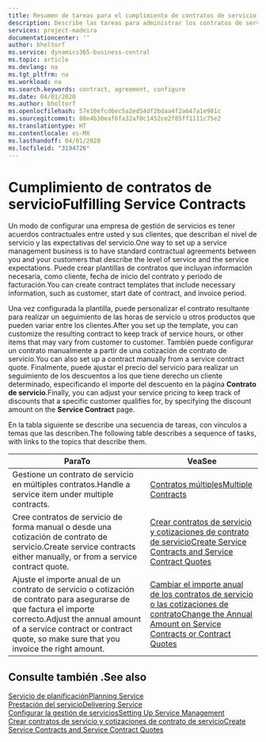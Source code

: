 ```yaml
---
title: Resumen de tareas para el cumplimiento de contratos de servicio | Documentos de Microsoft
description: Describe las tareas para administrar los contratos de servicio con los clientes.
services: project-madeira
documentationcenter: ''
author: bholtorf
ms.service: dynamics365-business-central
ms.topic: article
ms.devlang: na
ms.tgt_pltfrm: na
ms.workload: na
ms.search.keywords: contract, agreement, configure
ms.date: 04/01/2020
ms.author: bholtorf
ms.openlocfilehash: 57e10efcd6ec5a2ed54df2bdaa4f2a647a1e981c
ms.sourcegitcommit: 88e4b30eaf6fa32af0c1452ce2f85ff1111c75e2
ms.translationtype: HT
ms.contentlocale: es-MX
ms.lasthandoff: 04/01/2020
ms.locfileid: "3194726"
---
```

# <a name="fulfilling-service-contracts"></a><span data-ttu-id="26389-103">Cumplimiento de contratos de servicio</span><span class="sxs-lookup"><span data-stu-id="26389-103">Fulfilling Service Contracts</span></span> 
<span data-ttu-id="26389-104">Un modo de configurar una empresa de gestión de servicios es tener acuerdos contractuales entre usted y sus clientes, que describan el nivel de servicio y las expectativas del servicio.</span><span class="sxs-lookup"><span data-stu-id="26389-104">One way to set up a service management business is to have standard contractual agreements between you and your customers that describe the level of service and the service expectations.</span></span> <span data-ttu-id="26389-105">Puede crear plantillas de contratos que incluyan información necesaria, como cliente, fecha de inicio del contrato y periodo de facturación.</span><span class="sxs-lookup"><span data-stu-id="26389-105">You can create contract templates that include necessary information, such as customer, start date of contract, and invoice period.</span></span>  
  
<span data-ttu-id="26389-106">Una vez configurada la plantilla, puede personalizar el contrato resultante para realizar un seguimiento de las horas de servicio u otros productos que pueden variar entre los clientes.</span><span class="sxs-lookup"><span data-stu-id="26389-106">After you set up the template, you can customize the resulting contract to keep track of service hours, or other items that may vary from customer to customer.</span></span> <span data-ttu-id="26389-107">También puede configurar un contrato manualmente a partir de una cotización de contrato de servicio.</span><span class="sxs-lookup"><span data-stu-id="26389-107">You can also set up a contract manually from a service contract quote.</span></span> <span data-ttu-id="26389-108">Finalmente, puede ajustar el precio del servicio para realizar un seguimiento de los descuentos a los que tiene derecho un cliente determinado, especificando el importe del descuento en la página **Contrato de servicio**.</span><span class="sxs-lookup"><span data-stu-id="26389-108">Finally, you can adjust your service pricing to keep track of discounts that a specific customer qualifies for, by specifying the discount amount on the **Service Contract** page.</span></span>  

<span data-ttu-id="26389-109">En la tabla siguiente se describe una secuencia de tareas, con vínculos a temas que las describen.</span><span class="sxs-lookup"><span data-stu-id="26389-109">The following table describes a sequence of tasks, with links to the topics that describe them.</span></span>   
  
|<span data-ttu-id="26389-110">**Para**</span><span class="sxs-lookup"><span data-stu-id="26389-110">**To**</span></span>|<span data-ttu-id="26389-111">**Vea**</span><span class="sxs-lookup"><span data-stu-id="26389-111">**See**</span></span>|  
|------------|-------------|  
|<span data-ttu-id="26389-112">Gestione un contrato de servicio en múltiples contratos.</span><span class="sxs-lookup"><span data-stu-id="26389-112">Handle a service item under multiple contracts.</span></span> | [<span data-ttu-id="26389-113">Contratos múltiples</span><span class="sxs-lookup"><span data-stu-id="26389-113">Multiple Contracts</span></span>](service-multiple-contracts.md)|  
|<span data-ttu-id="26389-114">Cree contratos de servicio de forma manual o desde una cotización de contrato de servicio.</span><span class="sxs-lookup"><span data-stu-id="26389-114">Create service contracts either manually, or from a service contract quote.</span></span>| [<span data-ttu-id="26389-115">Crear contratos de servicio y cotizaciones de contrato de servicio</span><span class="sxs-lookup"><span data-stu-id="26389-115">Create Service Contracts and Service Contract Quotes</span></span>](service-how-to-create-service-contracts-and-service-contract-quotes.md)|
|<span data-ttu-id="26389-116">Ajuste el importe anual de un contrato de servicio o cotización de contrato para asegurarse de que factura el importe correcto.</span><span class="sxs-lookup"><span data-stu-id="26389-116">Adjust the annual amount of a service contract or contract quote, so make sure that you invoice the right amount.</span></span>|[<span data-ttu-id="26389-117">Cambiar el importe anual de los contratos de servicio o las cotizaciones de contrato</span><span class="sxs-lookup"><span data-stu-id="26389-117">Change the Annual Amount on Service Contracts or Contract Quotes</span></span>](service-how-to-change-the-annual-amount-on-service-contracts-or-contract-quotes.md)|

## <a name="see-also"></a><span data-ttu-id="26389-118">Consulte también .</span><span class="sxs-lookup"><span data-stu-id="26389-118">See also</span></span>
[<span data-ttu-id="26389-119">Servicio de planificación</span><span class="sxs-lookup"><span data-stu-id="26389-119">Planning Service</span></span>](service-plan-service.md)  
[<span data-ttu-id="26389-120">Prestación del servicio</span><span class="sxs-lookup"><span data-stu-id="26389-120">Delivering Service</span></span>](service-deliver-service.md)  
[<span data-ttu-id="26389-121">Configurar la gestión de servicios</span><span class="sxs-lookup"><span data-stu-id="26389-121">Setting Up Service Management</span></span>](service-setup-service.md)  
[<span data-ttu-id="26389-122">Crear contratos de servicio y cotizaciones de contrato de servicio</span><span class="sxs-lookup"><span data-stu-id="26389-122">Create Service Contracts and Service Contract Quotes</span></span>](service-how-to-create-service-contracts-and-service-contract-quotes.md)  
